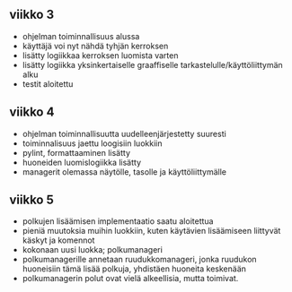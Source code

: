 ## viikko 3

- ohjelman toiminnallisuus alussa
- käyttäjä voi nyt nähdä tyhjän kerroksen
- lisätty logiikkaa kerroksen luomista varten
- lisätty logiikka yksinkertaiselle graaffiselle tarkastelulle/käyttöliittymän alku
- testit aloitettu

## viikko 4
- ohjelman toiminnallisuutta uudelleenjärjestetty suuresti
- toiminnalisuus jaettu loogisiin luokkiin
- pylint, formattaaminen lisätty
- huoneiden luomislogiikka lisätty
- managerit olemassa näytölle, tasolle ja käyttöliittymälle

## viikko 5
- polkujen lisäämisen implementaatio saatu aloitettua
- pieniä muutoksia muihin luokkiin, kuten käytävien lisäämiseen liittyvät käskyt ja komennot
- kokonaan uusi luokka; polkumanageri
- polkumanagerille annetaan ruudukkomanageri, jonka ruudukon huoneisiin tämä lisää polkuja, yhdistäen huoneita keskenään
- polkumanagerin polut ovat vielä alkeellisia, mutta toimivat.